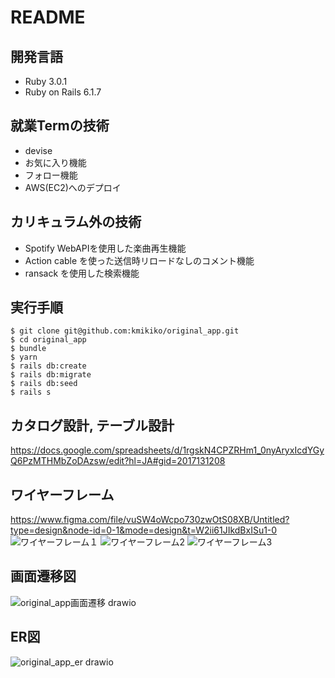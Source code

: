 # README

## 開発言語
* Ruby 3.0.1
* Ruby on Rails 6.1.7

## 就業Termの技術
* devise
* お気に入り機能
* フォロー機能
* AWS(EC2)へのデプロイ

## カリキュラム外の技術
* Spotify WebAPIを使用した楽曲再生機能
* Action cable を使った送信時リロードなしのコメント機能
* ransack を使用した検索機能

## 実行手順

```
$ git clone git@github.com:kmikiko/original_app.git
$ cd original_app
$ bundle
$ yarn
$ rails db:create
$ rails db:migrate
$ rails db:seed
$ rails s
```  

## カタログ設計, テーブル設計
https://docs.google.com/spreadsheets/d/1rgskN4CPZRHm1_0nyAryxIcdYGyQ6PzMTHMbZoDAzsw/edit?hl=JA#gid=2017131208


## ワイヤーフレーム
https://www.figma.com/file/vuSW4oWcpo730zwOtS08XB/Untitled?type=design&node-id=0-1&mode=design&t=W2ii61JIkdBxISu1-0
![ワイヤーフレーム１](https://github.com/kmikiko/original_app/assets/127947837/83b4f5ef-c42d-49c1-aac3-7b8c7d51c228)
![ワイヤーフレーム2 ](https://github.com/kmikiko/original_app/assets/127947837/6f2395c0-7371-4a1f-bad9-32e54f34f599)
![ワイヤーフレーム3 ](https://github.com/kmikiko/original_app/assets/127947837/2c9fba2a-62da-473b-a10f-3c1239b54da6)


## 画面遷移図
![original_app画面遷移 drawio ](https://github.com/kmikiko/original_app/assets/127947837/d4954297-867c-41e7-908b-61d6dcb5ed18)


## ER図　
![original_app_er drawio ](https://github.com/kmikiko/original_app/assets/127947837/5254fa02-b991-49af-8e91-da88c88d9165)